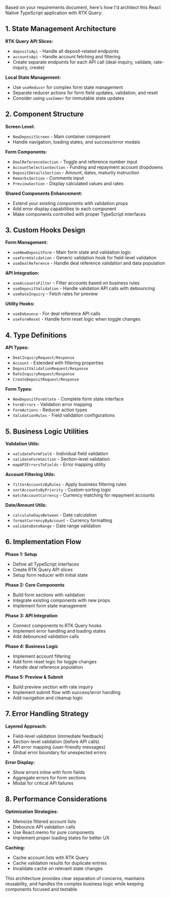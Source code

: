 Based on your requirements document, here's how I'd architect this React Native TypeScript application with RTK Query:

## 1. State Management Architecture

**RTK Query API Slices:**
- `depositsApi` - Handle all deposit-related endpoints
- `accountsApi` - Handle account fetching and filtering
- Create separate endpoints for each API call (deal-inquiry, validate, rate-inquiry, create)

**Local State Management:**
- Use `useReducer` for complex form state management
- Separate reducer actions for form field updates, validation, and reset
- Consider using `useImmer` for immutable state updates

## 2. Component Structure

**Screen Level:**
- `NewDepositScreen` - Main container component
- Handle navigation, loading states, and success/error modals

**Form Components:**
- `DealReferenceSection` - Toggle and reference number input
- `AccountSelectionSection` - Funding and repayment account dropdowns
- `DepositDetailsSection` - Amount, dates, maturity instruction
- `RemarksSection` - Comments input
- `PreviewSection` - Display calculated values and rates

**Shared Components Enhancement:**
- Extend your existing components with validation props
- Add error display capabilities to each component
- Make components controlled with proper TypeScript interfaces

## 3. Custom Hooks Design

**Form Management:**
- `useNewDepositForm` - Main form state and validation logic
- `useFormValidation` - Generic validation hook for field-level validation
- `useDealReference` - Handle deal reference validation and data population

**API Integration:**
- `useAccountsFilter` - Filter accounts based on business rules
- `useDepositValidation` - Handle validation API calls with debouncing
- `useRateInquiry` - Fetch rates for preview

**Utility Hooks:**
- `useDebounce` - For deal reference API calls
- `useFormReset` - Handle form reset logic when toggle changes

## 4. Type Definitions

**API Types:**
- `DealInquiryRequest/Response`
- `Account` - Extended with filtering properties
- `DepositValidationRequest/Response`
- `RateInquiryRequest/Response`
- `CreateDepositRequest/Response`

**Form Types:**
- `NewDepositFormState` - Complete form state interface
- `FormErrors` - Validation error mapping
- `FormActions` - Reducer action types
- `ValidationRules` - Field validation configurations

## 5. Business Logic Utilities

**Validation Utils:**
- `validateFormField` - Individual field validation
- `validateFormSection` - Section-level validation
- `mapAPIErrorsToFields` - Error mapping utility

**Account Filtering Utils:**
- `filterAccountsByRules` - Apply business filtering rules
- `sortAccountsByPriority` - Custom sorting logic
- `matchAccountCurrency` - Currency matching for repayment accounts

**Date/Amount Utils:**
- `calculateDaysBetween` - Date calculation
- `formatCurrencyByAccount` - Currency formatting
- `validateDateRange` - Date range validation

## 6. Implementation Flow

**Phase 1: Setup**
- Define all TypeScript interfaces
- Create RTK Query API slices
- Setup form reducer with initial state

**Phase 2: Core Components**
- Build form sections with validation
- Integrate existing components with new props
- Implement form state management

**Phase 3: API Integration**
- Connect components to RTK Query hooks
- Implement error handling and loading states
- Add debounced validation calls

**Phase 4: Business Logic**
- Implement account filtering
- Add form reset logic for toggle changes
- Handle deal reference population

**Phase 5: Preview & Submit**
- Build preview section with rate inquiry
- Implement submit flow with success/error handling
- Add navigation and cleanup logic

## 7. Error Handling Strategy

**Layered Approach:**
- Field-level validation (immediate feedback)
- Section-level validation (before API calls)
- API error mapping (user-friendly messages)
- Global error boundary for unexpected errors

**Error Display:**
- Show errors inline with form fields
- Aggregate errors for form sections
- Modal for critical API failures

## 8. Performance Considerations

**Optimization Strategies:**
- Memoize filtered account lists
- Debounce API validation calls
- Use React.memo for pure components
- Implement proper loading states for better UX

**Caching:**
- Cache account lists with RTK Query
- Cache validation results for duplicate entries
- Invalidate cache on relevant state changes

This architecture provides clear separation of concerns, maintains reusability, and handles the complex business logic while keeping components focused and testable.
